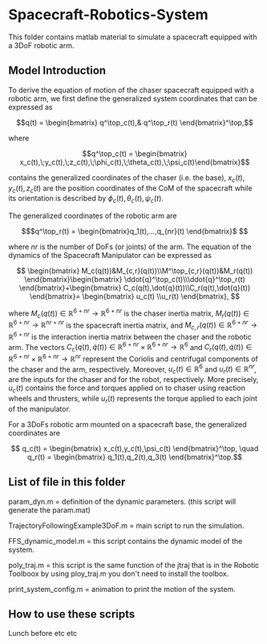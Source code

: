 # Spacecraft-Robotics-System
This folder contains matlab material to simulate a spacecraft equipped with a 3DoF robotic arm.

## Model Introduction

To derive the equation of motion of the chaser spacecraft equipped with a robotic arm, we first define the generalized system coordinates that can be expressed as

```math
q(t) = \begin{bmatrix} q^\top_c(t),& q^\top_r(t) \end{bmatrix}^\top,
```
where 
```math
q^\top_c(t) = \begin{bmatrix} x_c(t),\;y_c(t),\;z_c(t),\;\phi_c(t),\;\theta_c(t),\;\psi_c(t)\end{bmatrix}
```
 contains the generalized coordinates of the chaser (i.e. the base), $x_c(t), y_c(t), z_c(t)$ are the position coordinates of the CoM of the spacecraft while its orientation is described by 
$\phi_c(t), \theta_c(t), \psi_c(t)$. 

The generalized coordinates of the robotic arm are 
```math
$q^\top_r(t) = \begin{bmatrix}q_1(t),...,q_{nr}(t) \end{bmatrix}$ 
```
where $nr$ is the number of DoFs (or joints) of the arm.
The equation of the dynamics of the Spacecraft Manipulator can be expressed as
```math
    \begin{bmatrix}
        M_c(q(t))&M_{c,r}(q(t))\\M^\top_{c,r}(q(t))&M_r(q(t))
    \end{bmatrix}\begin{bmatrix}
        \ddot{q}^\top_c(t)\\\ddot{q}^\top_r(t)
    \end{bmatrix}+\begin{bmatrix}
        C_c(q(t),\dot{q}(t))\\C_r(q(t),\dot{q}(t)) 
    \end{bmatrix}= \begin{bmatrix}
         u_c(t) \\u_r(t)   
        \end{bmatrix},        
```
where $M_c(q(t))\in \mathbb R^{6+nr} \rightarrow \mathbb R^{6+nr}$ is the chaser inertia matrix, $M_r(q(t))\in \mathbb R^{6+nr} \rightarrow \mathbb R^{nr+nr}$ is the spacecraft inertia matrix, and $M_{c,r}(q(t))\in \mathbb R^{6+nr} \rightarrow \mathbb R^{6+nr}$ is the interaction inertia matrix between the chaser and the robotic arm. The vectors $C_c(q(t),\dot{q}(t)) \in \mathbb R^{6+nr} \times \mathbb R^{6+nr} \rightarrow \mathbb R^{6}$ and $C_r(q(t),\dot{q}(t)) \in \mathbb R^{6+nr} \times \mathbb R^{6+nr} \rightarrow \mathbb R^{nr}$ represent the Coriolis and centrifugal components of the chaser and the arm, respectively. Moreover, $u_c(t) \in \mathbb R^6$ and $u_r(t) \in \mathbb R^{nr}$, are the inputs for the chaser and for the robot, respectively. More precisely, $u_c(t)$ contains the force and torques applied on to chaser using reaction wheels and thrusters, while $u_r(t)$ represents the torque applied to each joint of the manipulator.

For a 3DoFs robotic arm mounted on a spacecraft base, the generalized coordinates are 

```math
    q_c(t) = \begin{bmatrix}
        x_c(t),y_c(t),\psi_c(t)
    \end{bmatrix}^\top, \quad q_r(t) = \begin{bmatrix}
        q_1(t),q_2(t),q_3(t)
    \end{bmatrix}^\top.
```

## List of file in this folder
param_dyn.m = definition of the dynamic parameters. (this script will generate the param.mat)

TrajectoryFollowingExample3DoF.m = main script to run the simulation.

FFS_dynamic_model.m = this script contains the dynamic model of the system.

poly_traj.m = this script is the same function of the jtraj that is in the Robotic Toolboox by using ploy_traj.m you don't need to install the toolbox.

print_system_config.m = animation to print the motion of the system.

## How to use these scripts

Lunch before etc etc
